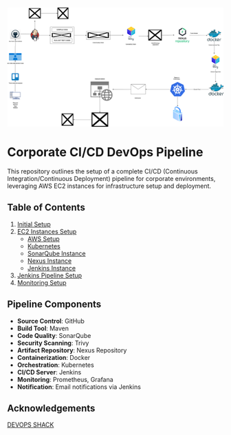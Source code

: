 ![devopsdrawio.png](assets/devops.drawio.png)

# Corporate CI/CD DevOps Pipeline

This repository outlines the setup of a complete CI/CD (Continuous Integration/Continuous Deployment) pipeline for corporate environments, leveraging AWS EC2 instances for infrastructure setup and deployment.

## Table of Contents
1. [Initial Setup](01_Initial_Setup/README.md)
2. [EC2 Instances Setup](02_EC2_Instances_Setup/README.md)
   - [AWS Setup](02_EC2_Instances_Setup/00_aws_setup/README.md)
   - [Kubernetes](02_EC2_Instances_Setup/01_kubernetes/README.md)
   - [SonarQube Instance](02_EC2_Instances_Setup/02_sonarqube/README.md)
   - [Nexus Instance](02_EC2_Instances_Setup/03_nexus/README.md)
   - [Jenkins Instance](02_EC2_Instances_Setup/04_jenkins/README.md)
3. [Jenkins Pipeline Setup](04_Jenkins_Pipeline_Setup/README.md)
4. [Monitoring Setup](05_Monitoring_Setup/README.md)

## Pipeline Components

- **Source Control**: GitHub
- **Build Tool**: Maven
- **Code Quality**: SonarQube
- **Security Scanning**: Trivy
- **Artifact Repository**: Nexus Repository
- **Containerization**: Docker
- **Orchestration**: Kubernetes 
- **CI/CD Server**: Jenkins
- **Monitoring**: Prometheus, Grafana
- **Notification**: Email notifications via Jenkins

## Acknowledgements

[DEVOPS SHACK](https://www.youtube.com/@devopsshack)
